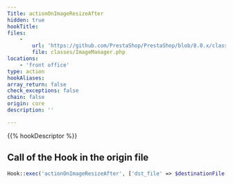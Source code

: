 ```yaml
---
Title: actionOnImageResizeAfter
hidden: true
hookTitle: 
files:
    -
        url: 'https://github.com/PrestaShop/PrestaShop/blob/8.0.x/classes/ImageManager.php'
        file: classes/ImageManager.php
locations:
    - 'front office'
type: action
hookAliases: 
array_return: false
check_exceptions: false
chain: false
origin: core
description: ''

---
```


{{% hookDescriptor %}}

## Call of the Hook in the origin file

```php
Hook::exec('actionOnImageResizeAfter', ['dst_file' => $destinationFile, 'file_type' => $fileType])
```
